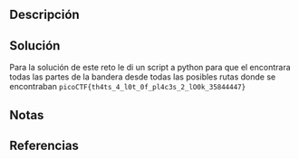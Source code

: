 ## Descripción

## Solución
Para la solución de este reto le di un script a python para que el encontrara todas las partes de la bandera desde todas las posibles rutas donde se encontraban
`picoCTF{th4ts_4_l0t_0f_pl4c3s_2_lO0k_35844447}`
## Notas
## Referencias